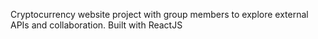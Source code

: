 Cryptocurrency website project with group members to explore external APIs and collaboration.
Built with ReactJS
